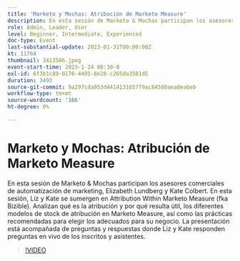 ```yaml
---
title: 'Marketo y Mochas: Atribución de Marketo Measure'
description: En esta sesión de Marketo & Mochas participan los asesores comerciales de automatización de marketing, Elizabeth Lundberg y Kate Colbert. En esta sesión, Liz y Kate se sumergen en Attribution Within Marketo Measure (fka Bizible). Analizan qué es la atribución y por qué resulta útil, los diferentes modelos de stock de atribución en Marketo Measure, así como las prácticas recomendadas para elegir los adecuados para su negocio. La presentación está acompañada de preguntas y respuestas donde Liz y Kate responden preguntas en vivo de los inscritos y asistentes.
role: Admin, Leader, User
level: Beginner, Intermediate, Experienced
doc-type: Event
last-substantial-update: 2023-01-31T00:00:00Z
kt: 11764
thumbnail: 3413506.jpeg
event-start-time: 2023-1-24 08:30-8
exl-id: 6f3b1c89-0176-4495-8e28-c265da3581d5
duration: 3493
source-git-commit: 9a297cda953d4414131657f9ac84580aea0eabeb
workflow-type: tm+mt
source-wordcount: '166'
ht-degree: 0%

---
```


# Marketo y Mochas: Atribución de Marketo Measure

En esta sesión de Marketo &amp; Mochas participan los asesores comerciales de automatización de marketing, Elizabeth Lundberg y Kate Colbert. En esta sesión, Liz y Kate se sumergen en Attribution Within Marketo Measure (fka Bizible). Analizan qué es la atribución y por qué resulta útil, los diferentes modelos de stock de atribución en Marketo Measure, así como las prácticas recomendadas para elegir los adecuados para su negocio. La presentación está acompañada de preguntas y respuestas donde Liz y Kate responden preguntas en vivo de los inscritos y asistentes.

>[!VIDEO](https://video.tv.adobe.com/v/3413506/?quality=12&learn=on)
